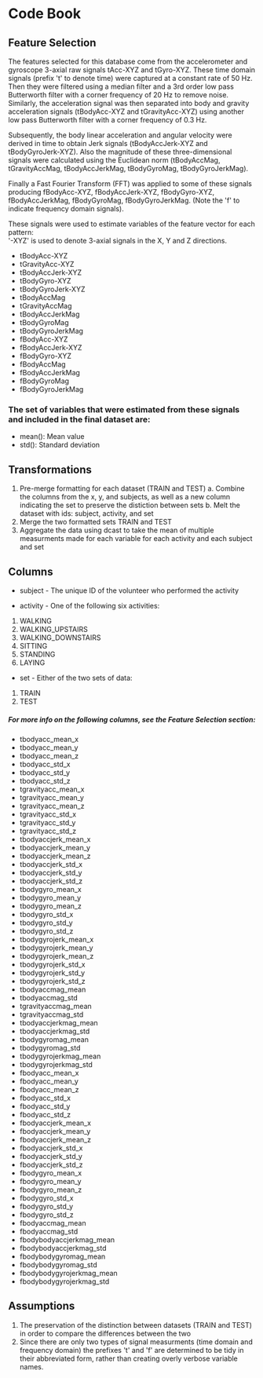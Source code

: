# Code Book

## Feature Selection

The features selected for this database come from the accelerometer and gyroscope 3-axial raw signals tAcc-XYZ and tGyro-XYZ. These time domain signals (prefix 't' to denote time) were captured at a constant rate of 50 Hz. Then they were filtered using a median filter and a 3rd order low pass Butterworth filter with a corner frequency of 20 Hz to remove noise. Similarly, the acceleration signal was then separated into body and gravity acceleration signals (tBodyAcc-XYZ and tGravityAcc-XYZ) using another low pass Butterworth filter with a corner frequency of 0.3 Hz. 

Subsequently, the body linear acceleration and angular velocity were derived in time to obtain Jerk signals (tBodyAccJerk-XYZ and tBodyGyroJerk-XYZ). Also the magnitude of these three-dimensional signals were calculated using the Euclidean norm (tBodyAccMag, tGravityAccMag, tBodyAccJerkMag, tBodyGyroMag, tBodyGyroJerkMag). 

Finally a Fast Fourier Transform (FFT) was applied to some of these signals producing fBodyAcc-XYZ, fBodyAccJerk-XYZ, fBodyGyro-XYZ, fBodyAccJerkMag, fBodyGyroMag, fBodyGyroJerkMag. (Note the 'f' to indicate frequency domain signals). 

These signals were used to estimate variables of the feature vector for each pattern:  
'-XYZ' is used to denote 3-axial signals in the X, Y and Z directions.

* tBodyAcc-XYZ
* tGravityAcc-XYZ
* tBodyAccJerk-XYZ
* tBodyGyro-XYZ
* tBodyGyroJerk-XYZ
* tBodyAccMag
* tGravityAccMag
* tBodyAccJerkMag
* tBodyGyroMag
* tBodyGyroJerkMag
* fBodyAcc-XYZ
* fBodyAccJerk-XYZ
* fBodyGyro-XYZ
* fBodyAccMag
* fBodyAccJerkMag
* fBodyGyroMag
* fBodyGyroJerkMag

### The set of variables that were estimated from these signals and included in the final dataset are: 
* mean(): Mean value
* std(): Standard deviation

## Transformations
1.	Pre-merge formatting for each dataset (TRAIN and TEST)
	a.	Combine the columns from the x, y, and subjects, as well as a new column indicating the set to preserve the distiction between sets
	b.	Melt the dataset with ids: subject, activity, and set
2.	Merge the two formatted sets TRAIN and TEST
3.	Aggregate the data using dcast to take the mean of multiple measurments made for each variable for each activity and each subject and set

## Columns
* subject - The unique ID of the volunteer who performed the activity  

* activity - One of the following six activities:  
1. WALKING
2. WALKING_UPSTAIRS
3. WALKING_DOWNSTAIRS
4. SITTING
5. STANDING
6. LAYING  

* set - Either of the two sets of data:  
1. TRAIN
2. TEST

##### For more info on the following columns, see the Feature Selection section:
* tbodyacc_mean_x
* tbodyacc_mean_y
* tbodyacc_mean_z
* tbodyacc_std_x
* tbodyacc_std_y
* tbodyacc_std_z
* tgravityacc_mean_x
* tgravityacc_mean_y
* tgravityacc_mean_z
* tgravityacc_std_x
* tgravityacc_std_y
* tgravityacc_std_z
* tbodyaccjerk_mean_x
* tbodyaccjerk_mean_y
* tbodyaccjerk_mean_z
* tbodyaccjerk_std_x
* tbodyaccjerk_std_y
* tbodyaccjerk_std_z
* tbodygyro_mean_x
* tbodygyro_mean_y
* tbodygyro_mean_z
* tbodygyro_std_x
* tbodygyro_std_y
* tbodygyro_std_z
* tbodygyrojerk_mean_x
* tbodygyrojerk_mean_y
* tbodygyrojerk_mean_z
* tbodygyrojerk_std_x
* tbodygyrojerk_std_y
* tbodygyrojerk_std_z
* tbodyaccmag_mean
* tbodyaccmag_std
* tgravityaccmag_mean
* tgravityaccmag_std
* tbodyaccjerkmag_mean
* tbodyaccjerkmag_std
* tbodygyromag_mean
* tbodygyromag_std
* tbodygyrojerkmag_mean
* tbodygyrojerkmag_std
* fbodyacc_mean_x
* fbodyacc_mean_y
* fbodyacc_mean_z
* fbodyacc_std_x
* fbodyacc_std_y
* fbodyacc_std_z
* fbodyaccjerk_mean_x
* fbodyaccjerk_mean_y
* fbodyaccjerk_mean_z
* fbodyaccjerk_std_x
* fbodyaccjerk_std_y
* fbodyaccjerk_std_z
* fbodygyro_mean_x
* fbodygyro_mean_y
* fbodygyro_mean_z
* fbodygyro_std_x
* fbodygyro_std_y
* fbodygyro_std_z
* fbodyaccmag_mean
* fbodyaccmag_std
* fbodybodyaccjerkmag_mean
* fbodybodyaccjerkmag_std
* fbodybodygyromag_mean
* fbodybodygyromag_std
* fbodybodygyrojerkmag_mean
* fbodybodygyrojerkmag_std

## Assumptions
1.	The preservation of the distinction between datasets (TRAIN and TEST) in order to compare the differences between the two
2.	Since there are only two types of signal measurments (time domain and frequency domain) the prefixes 't' and 'f' are determined to be tidy in their abbreviated form, rather than creating overly verbose variable names.
